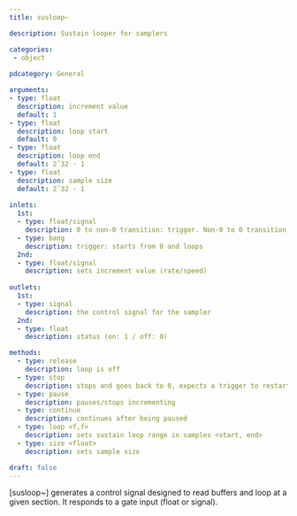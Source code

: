 ```yaml
---
title: susloop~

description: Sustain looper for samplers

categories:
 - object
 
pdcategory: General

arguments:
- type: float
  description: increment value 
  default: 1
- type: float
  description: loop start 
  default: 0 
- type: float
  description: loop end
  default: 2ˆ32 - 1
- type: float
  description: sample size
  default: 2ˆ32 - 1
  
inlets:
  1st:
  - type: float/signal
    description: 0 to non-0 transition: trigger. Non-0 to 0 transition: release (loop is off)
  - type: bang
    description: trigger: starts from 0 and loops
  2nd:
  - type: float/signal
    description: sets increment value (rate/speed)
    
outlets:
  1st:
  - type: signal
    description: the control signal for the sampler
  2nd:
  - type: float
    description: status (on: 1 / off: 0)

methods:
  - type: release
    description: loop is off
  - type: stop
    description: stops and goes back to 0, expects a trigger to restart
  - type: pause
    description: pauses/stops incrementing
  - type: continue
    description: continues after being paused
  - type: loop <f,f>
    description: sets sustain loop range in samples <start, end>
  - type: size <float>
    description: sets sample size

draft: false
---
```


[susloop~] generates a control signal designed to read buffers and loop at a given section. It responds to a gate input (float or signal).
